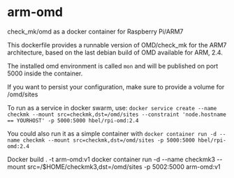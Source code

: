 # arm-omd
check_mk/omd as a docker container for Raspberry Pi/ARM7

This dockerfile provides a runnable version of OMD/check_mk for the ARM7 architecture, based on the last 
debian build of OMD available for ARM, 2.4.

The installed omd environment is called `mon` and will be published on port 5000 inside the container.

If you want to persist your configuration, make sure to provide a volume for /omd/sites

To run as a service in docker swarm, use:
`docker service create --name checkmk --mount src=checkmk,dst=/omd/sites --constraint 'node.hostname == YOURHOST' -p 5000:5000 hbel/rpi-omd:2.4`

You could also run it as a simple container with
`docker container run -d --name checkmk --mount src=checkmk,dst=/omd/sites -p 5000:5000 hbel/rpi-omd:2.4`

Docker build . -t arm-omd:v1
docker container run -d --name checkmk3 --mount src=/$HOME/checkmk3,dst=/omd/sites -p 5002:5000 arm-omd:v1